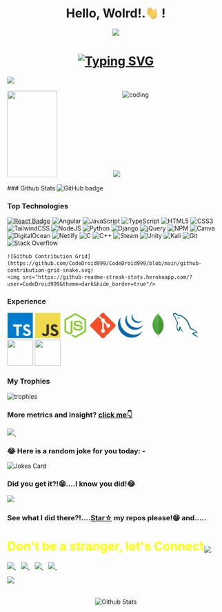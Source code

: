 <!--header-->
<h1 align="center">Hello, Wolrd!.<img src="https://raw.githubusercontent.com/ABSphreak/ABSphreak/master/gifs/Hi.gif" width="30px" height="32px" style="margin-bottom: -5px;"/> !</h1>

 <p align="center">
  <img src="https://github.com/CodeDroid999/CodeDroid999/blob/main/Rainbow.gif" width="100vw">
  </p>
<!--header-->

<!--Typing svg-->
<h1 align="center">
<a href="https://git.io/typing-svg"><img src="https://readme-typing-svg.herokuapp.com?font=Fira+Code&pause=1000&width=435&lines=I'm+John+Mwega!...;A+Software+Engineer+...;and+UI/UX+Designer...;Great+to+have+you+here!🖤&center=true&size=20" alt="Typing SVG" /></a>
</h1>
<!--Typing svg-->

<!--svg-->
<img src="https://github.com/CodeDroid999/CodeDroid999/blob/main/header_.png">
<!--svg-->

<!--streaks-->
<p>
   
  <img height="200px" width="48%" src="https://github-readme-stats.vercel.app/api?username=CodeDroid999&count_private=true&theme=dark&hide_border=true">
 <img align="right"alt="coding"width="47%" height="200px"src="https://camo.githubusercontent.com/c1dcb74cc1c1835b1d716f5051499a2814c683c806b15f04b0eba492863703e9/68747470733a2f2f63646e2e6472696262626c652e636f6d2f75736572732f3733303730332f73637265656e73686f74732f363538313234332f6176656e746f2e676966">
   
   
  <a href="https://github.com/anuraghazra/convoychat">
  <img src="https://github-readme-stats.vercel.app/api/top-langs/?username=CodeDroid999&layout=compact&theme=dark&langs_count=6&hide_border=true" width="47%"/>
  </a>
 <p>
 <!--streaks-->
    ### Github Stats
   <a href="https://github.com/CodeDroid999?tab=followers"></a>
    <img src="https://img.shields.io/github/followers/CodeDroid999?label=Followers&logo=GitHub&style=for-the-badge&hide_border=true" alt="GitHub badge"/>
 

<!--technologies-->
### Top Technologies
[![React Badge](https://img.shields.io/badge/-React-61DBFB?style=for-the-badge&labelColor=black&logo=react&logoColor=61DBFB)](#)     ![Angular](https://img.shields.io/badge/angular-%23DD0031.svg?style=for-the-badge&logo=angular&logoColor=white)     ![JavaScript](https://img.shields.io/badge/javascript-%23323330.svg?style=for-the-badge&logo=javascript&logoColor=%23F7DF1E)    ![TypeScript](https://img.shields.io/badge/typescript-%23007ACC.svg?style=for-the-badge&logo=typescript&logoColor=white)    ![HTML5](https://img.shields.io/badge/html5-%23E34F26.svg?style=for-the-badge&logo=html5&logoColor=white)  ![CSS3](https://img.shields.io/badge/css3-%231572B6.svg?style=for-the-badge&logo=css3&logoColor=white) ![TailwindCSS](https://img.shields.io/badge/tailwindcss-%2338B2AC.svg?style=for-the-badge&logo=tailwind-css&logoColor=white)  ![NodeJS](https://img.shields.io/badge/node.js-6DA55F?style=for-the-badge&logo=node.js&logoColor=white)  ![Python](https://img.shields.io/badge/python-3670A0?style=for-the-badge&logo=python&logoColor=ffdd54)   ![Django](https://img.shields.io/badge/django-%23092E20.svg?style=for-the-badge&logo=django&logoColor=white)  ![jQuery](https://img.shields.io/badge/jquery-%230769AD.svg?style=for-the-badge&logo=jquery&logoColor=white)   ![NPM](https://img.shields.io/badge/NPM-%23000000.svg?style=for-the-badge&logo=npm&logoColor=white)     ![Canva](https://img.shields.io/badge/Canva-%2300C4CC.svg?style=for-the-badge&logo=Canva&logoColor=white)   ![DigitalOcean](https://img.shields.io/badge/DigitalOcean-%230167ff.svg?style=for-the-badge&logo=digitalOcean&logoColor=white)   ![Netlify](https://img.shields.io/badge/netlify-%23000000.svg?style=for-the-badge&logo=netlify&logoColor=#00C7B7)  ![C](https://img.shields.io/badge/c-%2300599C.svg?style=for-the-badge&logo=c&logoColor=white)   ![C++](https://img.shields.io/badge/c++-%2300599C.svg?style=for-the-badge&logo=c%2B%2B&logoColor=white)  ![Steam](https://img.shields.io/badge/steam-%23000000.svg?style=for-the-badge&logo=steam&logoColor=white)   ![Unity](https://img.shields.io/badge/unity-%23000000.svg?style=for-the-badge&logo=unity&logoColor=white) ![Kali](https://img.shields.io/badge/Kali-268BEE?style=for-the-badge&logo=kalilinux&logoColor=white)  ![Git](https://img.shields.io/badge/git-%23F05033.svg?style=for-the-badge&logo=git&logoColor=white)   ![Stack Overflow](https://img.shields.io/badge/-Stackoverflow-FE7A16?style=for-the-badge&logo=stack-overflow&logoColor=white)
<!--technologies-->
 <!--github stats-->
  
    ![𝙶𝚒𝚝𝚑𝚞𝚋 𝙲𝚘𝚗𝚝𝚛𝚒𝚋𝚞𝚝𝚒𝚘𝚗 Grid](https://github.com/CodeDroid999/CodeDroid999/blob/main/github-contribution-grid-snake.svg)
    <img src="https://github-readme-streak-stats.herokuapp.com/?user=CodeDroid999&theme=dark&hide_border=true"/> 
<!--Github Stats-->

<!--Experience-->
### Experience
<p align="left">
 <code><img src="https://raw.githubusercontent.com/devicons/devicon/master/icons/typescript/typescript-original.svg" alt="TypeScript" width="60" height="60"/></code>     <code><img src="https://raw.githubusercontent.com/devicons/devicon/master/icons/javascript/javascript-original.svg" alt="JavaScript" width="60" height="60"/></code>      <code><img src="https://raw.githubusercontent.com/devicons/devicon/master/icons/nodejs/nodejs-original.svg" alt="NodeJS" width="60" height="60" /></code>      <code><img src="https://raw.githubusercontent.com/devicons/devicon/master/icons/git/git-original.svg" alt="Git" width="60" height="60" /></code>     <code><img src="https://raw.githubusercontent.com/devicons/devicon/master/icons/jquery/jquery-original.svg" alt="JQuery" width="60" height="60"/></code>     <code><img src="https://raw.githubusercontent.com/devicons/devicon/master/icons/mongodb/mongodb-original.svg" alt="MongoDB" width="60" height="60"/></code>    <code><img src="https://raw.githubusercontent.com/devicons/devicon/master/icons/mysql/mysql-original.svg" alt="MySQL" width="60" height="60"/></code>    <code><img src="https://www.naveedashfaq.me/img/c++.png" height="60" width="60" ></code>      <code><img src="https://cdn.iconscout.com/icon/free/png-512/c-programming-569564.png"height="60" width="60" ></code>
</p>
<!--Experience-->

<!--Trophie-->
### My Trophies
![trophies](https://github-profile-trophy.vercel.app/?username=CodeDroid999&column=8&row=1&theme=onedark&no-frame=true&no-bg=false&count_private=true)
<!--Trophies-->


<!--wakatime 
### Wakatime Stats
<p><h4>Hours spent coding this week: </h4>  

<a href="https://wakatime.com/@1d21237a-cb66-4f64-9a1a-c8e44a9c149b"><img src="https://wakatime.com/badge/user/1d21237a-cb66-4f64-9a1a-c8e44a9c149b.svg" alt="Total time coded since Aug 31 2022" /></a>
</p>
<img src="https://wakatime.com/share/@codedroid/ee1cf0fd-42a8-45c7-97f3-d2df82dd18b4.svg"/>
<!---wakatime starts-->

<!--- more metrics--->
<h3 align="left">More metrics and insight? <a href="https://metrics.lecoq.io/insights/CodeDroid999">click me👇</a></h3>
 <a href="https://metrics.lecoq.io/insights/CodeDroid999">
    <img src="https://github.com/CodeDroid999/CodeDroid999/blob/main/metrics(1).jpeg" />
  </a>&nbsp;&nbsp;  
<!---more metrics--->

<!--jokes-->
### 😂 Here is a random joke for you today: -
![Jokes Card](https://readme-jokes.vercel.app/api)
<h3 align="left">Did you get it?!😁....I know you did!😂</h3>

![](https://media0.giphy.com/media/3otPorWLQJq5GmHRtu/giphy.gif)  

 <h3 align="left">See what I did there?!....<a href="https://github.com/CodeDroid999?tab=repositories">Star☆</a> my repos please!😁 and.....</h3> 
<!---jokes card-->
 
<!--let's connect-->
<h1 align="left" style="color:yellow;margin-bottom: 20px;" >Don't be a stranger, let's Connect<img src="https://github.com/hariketsheth/hariketsheth/blob/main/img/handshake.gif" height="32px" style="margin-bottom: -5px;"  > </h1>  
<p align='left'>
  <a href="https://wa.me/+254757768262">
  <img src="https://img.shields.io/badge/WhatsApp-25D366?style=for-the-badge&logo=whatsapp&logoColor=white" />
 </a>&nbsp;&nbsp;
 <a href="mailto:johmwegah@gmail.com">
  <img src="https://img.shields.io/badge/Gmail-D14836?style=for-the-badge&logo=gmail&logoColor=white" />
 </a>&nbsp;&nbsp;
 <a href="https://github.com/CodeDroid999/CodeDroid999">
    <img src="https://img.shields.io/badge/GitHub-100000?style=for-the-badge&logo=github&logoColor=white" />        
  </a>&nbsp;&nbsp;
  <a href="https://www.linkedin.com/in/john-mwega">
    <img src="https://img.shields.io/badge/linkedin-%230077B5.svg?&style=for-the-badge&logo=linkedin&logoColor=white" />
  </a>&nbsp;&nbsp;
  <p>
  <img src="https://github.com/CodeDroid999/CodeDroid999/blob/main/Rainbow.gif" width="100vw">
  </p>
  
<!--let's connect-->
  
   
<!--footer-->
<p align="center"> 
  <br>
  <img src="https://github.com/CodeDroid999/CodeDroid999/blob/main/Bottom.svg" alt="Github Stats" />
</p>
<!--footer-->
<!-- https://wakatime.com/share/@codedroid/b7e28402-d9db-4e7a-821c-090456ea7fa9.svg-->
